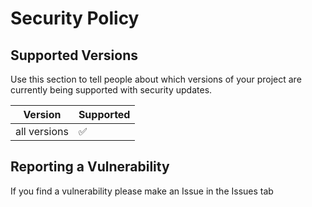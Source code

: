 # Security Policy

## Supported Versions

Use this section to tell people about which versions of your project are
currently being supported with security updates.

| Version      | Supported          |
|--------------|--------------------|
| all versions | :white_check_mark: |


## Reporting a Vulnerability

If you find a vulnerability please make an Issue in the Issues tab
